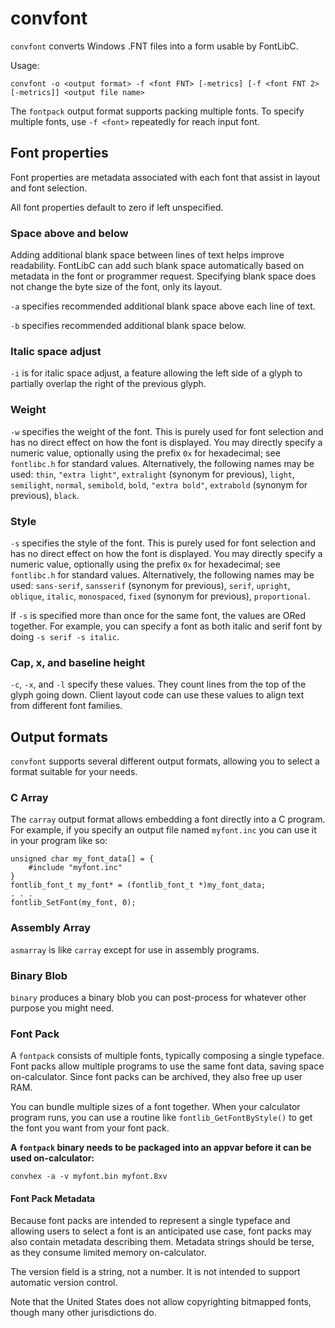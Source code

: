 # convfont
`convfont` converts Windows .FNT files into a form usable by FontLibC.

Usage:

`convfont -o <output format> -f <font FNT> [-metrics] [-f <font FNT 2> [-metrics]] <output file name>`

The `fontpack` output format supports packing multiple fonts.
To specify multiple fonts, use `-f <font>` repeatedly for reach input font.

## Font properties
Font properties are metadata associated with each font that assist in layout and font selection.

All font properties default to zero if left unspecified.

### Space above and below
Adding additional blank space between lines of text helps improve readability.
FontLibC can add such blank space automatically based on metadata in the font or programmer request.
Specifying blank space does not change the byte size of the font, only its layout.

`-a` specifies recommended additional blank space above each line of text.

`-b` specifies recommended additional blank space below.

### Italic space adjust
`-i` is for italic space adjust, a feature allowing the left side of a glyph to partially overlap the right of the previous glyph.

### Weight
`-w` specifies the weight of the font.
This is purely used for font selection and has no direct effect on how the font is displayed.
You may directly specify a numeric value, optionally using the prefix `0x` for hexadecimal; 
see `fontlibc.h` for standard values.
Alternatively, the following names may be used: `thin`, `"extra light"`, `extralight` (synonym for previous), `light`, `semilight`, `normal`, `semibold`, `bold`, `"extra bold"`, `extrabold` (synonym for previous), `black`.

### Style
`-s` specifies the style of the font.
This is purely used for font selection and has no direct effect on how the font is displayed.
You may directly specify a numeric value, optionally using the prefix `0x` for hexadecimal; 
see `fontlibc.h` for standard values.
Alternatively, the following names may be used: `sans-serif`, `sansserif` (synonym for previous), `serif`, `upright`, `oblique`, `italic`, `monospaced`, `fixed` (synonym for previous), `proportional`.

If `-s` is specified more than once for the same font, the values are ORed together. For example, you can specify a font as both italic and serif font by doing `-s serif -s italic`.

### Cap, x, and baseline height
`-c`, `-x`, and `-l` specify these values.
They count lines from the top of the glyph going down.
Client layout code can use these values to align text from different font families.


## Output formats
`convfont` supports several different output formats, allowing you to select a format suitable for your needs.

### C Array
The `carray` output format allows embedding a font directly into a C program.
For example, if you specify an output file named `myfont.inc` you can use it in your program like so:
 ```
 unsigned char my_font_data[] = {
     #include "myfont.inc"
 }
 fontlib_font_t my_font* = (fontlib_font_t *)my_font_data;
 . . .
 fontlib_SetFont(my_font, 0);
 ```

### Assembly Array
`asmarray` is like `carray` except for use in assembly programs.

### Binary Blob
`binary` produces a binary blob you can post-process for whatever other purpose you might need.

### Font Pack
A `fontpack` consists of multiple fonts, typically composing a single typeface.
Font packs allow multiple programs to use the same font data, saving space on-calculator.
Since font packs can be archived, they also free up user RAM.

You can bundle multiple sizes of a font together.
When your calculator program runs, you can use a routine like `fontlib_GetFontByStyle()` to get the font you want from your font pack.

**A `fontpack` binary needs to be packaged into an appvar before it can be used on-calculator:**

```convhex -a -v myfont.bin myfont.8xv```

#### Font Pack Metadata
Because font packs are intended to represent a single typeface and allowing users to select a font is an anticipated use case,
font packs may also contain metadata describing them.
Metadata strings should be terse, as they consume limited memory on-calculator.

The version field is a string, not a number.
It is not intended to support automatic version control.

Note that the United States does not allow copyrighting bitmapped fonts, though many other jurisdictions do.
